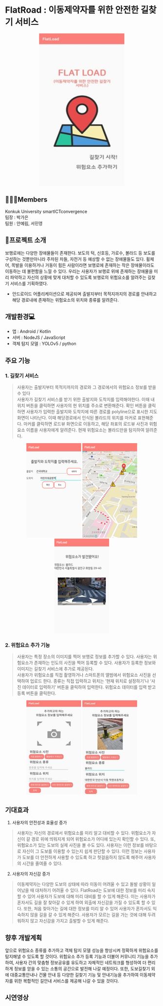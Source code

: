 # FlatRoad : 이동제약자를 위한 안전한 길찾기 서비스
<p align="center">
 <img src="./img/main.jpg" width="280" height="500">
</p>

## 🤗😀😊Members
Konkuk University  smartICTconvergence</br>
팀장 : 박가은</br>
팀원 : 안예림, 서민영</br>

## 🔎프로젝트 소개
 보행로에는 다양한 장애물들이 존재한다. 보도의 턱, 신호등, 가로수, 볼라드 등 보도를 구성하는 것뿐만아니라 주차된 차들, 자전거 등 예상할 수 없는 장애물들도 있다. 휠체어, 목발을 이용하거나 거동이 힘든 사람이라면 보행로에 존재하는 작은 장애물이라도 이동하는 데 불편함을 느낄 수 있다. 우리는 사용자가 보행로 위에 존재하는 장애물을 미리 파악하고 자신의 상황에 맞게 대처할 수 있도록 보행로의 위험요소를 알려주는 길찾기 서비스를 기획하였다.</br>
* 안드로이드 어플리케이션으로 제공되며 출발지부터 목적지까지의 경로를 안내하고 해당 경로내에 존재하는 위험요소의 위치와 종류를 알려준다.

## 개발환경💻
- 앱 : Android / Kotlin
- 서버 : NodeJS / JavaScript
- 객체 탐지 모델 : YOLOv5 / python

## 주요 기능
### 1. 길찾기 서비스</br>
> 사용자는 출발지부터 목적지까지의 경로와 그 경로에서의 위험요소 정보를 받을 수 있다</br>
사용자가 길찾기 서비스를 받기 위한 출발지와 도착지를 입력해야한다. 이때 내위치 버튼을 클릭하면 사용자의 현 위치를 주소로 변환해준다. 확인 버튼을 클릭하면 사용자가 입력한 출발지와 도착지에 따른 경로를 polyline으로 표시한 지도 화면이 나타난다. 이때 해당경로에서 인식된 볼라드의 위치를 마커로 표현해준다. 마커를 클릭하면 로드뷰 화면으로 이동하고, 해당 좌표의 로드뷰 사진과 위험요소 이름을 사용자에게 알려준다. 현재 위험요소는 볼라드만을 탐지하여 알려준다.
<p align="center">
 <img src="./img/road1.png" width="180" height="310">
 <img src="./img/road2.png" width="180" height="310">
 <img src="./img/road3.png" width="180" height="310">
</p>

### 2. 위험요소 추가 기능</br>
> 사용자는 특정 장소의 이미지를 찍어 보행로 정보를 추가할 수 있다. 사용자는 위험요소가 존재하는 인도의 사진을 찍어 등록할 수 있다. 사용자가 등록한 정보와 이미지는 길찾기 서비스에 추가로 제공된다. </br>
 사용자가 위험요소를 직접 촬영하거나 스마트폰의 앨범에서 위험요소 사진을 선택하여 업로드 한다. 종류는 직접 입력하고 위치는 ‘현재 위치로 설정하기’나 ‘사진 데이터로 입력하기’ 버튼을 클릭하여 입력한다. 위험요소 데이터를 입력 받고 등록 버튼을 클릭한다. 

<p align="center">
 <img src="./img/plus1.jpg" width="180" height="310">
 <img src="./img/plus3.jpg" width="180" height="310">
</p>

## 기대효과
1. 사용자의 안전성과 효율성 증가
> 사용자는 자신의 경로에서 위험요소를 미리 알고 대비할 수 있다. 위험요소가 자신이 갈 경로 위에 띄워지게 되어 위험요소가 어디에 있는지 확인할 수 있다. 또, 위험요소가 있는 도보의 실제 사진을 볼 수도 있다. 사용자는 이런 정보를 바탕으로 자신이 그 도보를 이용할 수 있는지 쉽게 판단할 수 있다. 이런 정보는 사용자가 도보를 더 안전하게 사용할 수 있도록 하고 헛걸음하지 않도록 해주어 사용자의 시간을 줄여줄 수 있다.
 
2. 사용자의 자신감 증가
> 이동제약자는 다양한 도보의 상태에 따라 이동이 어려울 수 있고 돌발 상황이 일어났을 때 대처하기 어려울 수 있다. FlatRoad는 도보에 대한 정보를 미리 숙지할 수 있어 사용자가 도보에 대해 미리 대비를 할 수 있게 해준다. 이는 사용자가 혼자서도 길을 잘 찾아갈 수 있게 하여 외출에 자신감을 가질 수 있도록 할 수 있다. 또한, 처음 찾아가는 길에 대한 정보를 미리 알 수 있어 사용자가 혼자서도 익숙하지 않을 길을 갈 수 있게 해준다. 사용자가 모르는 길을 가는 것에 대해 두려워하지 않고 자신감을 가지고 출발할 수 있게 해준다.

## 향후 개발계획
 앞으로 위험요소 종류를 추가하고 객체 탐지 모델 성능을 향상시켜 정확하게 위험요소를 탐지해낼 수 있도록 할 것이다. 위험요소 추가 등록 기능과 더불어 커뮤니티 기능을 추가하여, 사용자 간의 맞춤형 정보공유를 유도하고 자체적인 네트워크를 형성하여 더 편리하게 정보를 얻을 수 있는 소통의 공간으로 발전해 나갈 예정이다. 또한, 도보길찾기 외에 대중교통안내나 건물 안내 등 다양한 길찾기 기능 및 안내기능을 추가하여 이동제약자를 위한 복합적인 길안내 서비스를 제공해 나갈 수 있을 것이다.

## 시연영상
